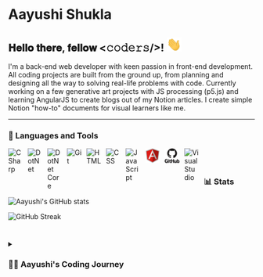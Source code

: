 # Aayushi Shukla

<h2> 𝐇𝐞𝐥𝐥𝐨 𝐭𝐡𝐞𝐫𝐞, 𝐟𝐞𝐥𝐥𝐨𝐰 <𝚌𝚘𝚍𝚎𝚛𝚜/>! <img src="https://raw.githubusercontent.com/ABSphreak/ABSphreak/master/gifs/Hi.gif" width="30px"></h2>

I'm a back-end web developer with keen passion in front-end development. All coding projects are built from the ground up, from planning and designing all the way to solving real-life problems with code. Currently working on a few generative art projects with JS processing (p5.js) and learning AngularJS to create blogs out of my Notion articles. I create simple Notion "how-to" documents for visual learners like me. 

---

### 🧰 Languages and Tools

<img align="left" alt="CSharp" width="30px" style="padding-right:10px;" src="https://cdn.jsdelivr.net/gh/devicons/devicon/icons/csharp/csharp-original.svg"/>
<img align="left" alt="DotNet" width="30px" style="padding-right:10px;" src="https://cdn.jsdelivr.net/gh/devicons/devicon/icons/dot-net/dot-net-original.svg"/>
<img align="left" alt="DotNet Core" width="30px" style="padding-right:10px;" src="https://cdn.jsdelivr.net/gh/devicons/devicon/icons/dotnetcore/dotnetcore-original.svg"/>
<img align="left" alt="Git" width="30px" style="padding-right:10px;" src="https://cdn.jsdelivr.net/gh/devicons/devicon/icons/git/git-original.svg" />
<img align="left" alt="HTML" width="30px" style="padding-right:10px;" src="https://cdn.jsdelivr.net/gh/devicons/devicon/icons/html5/html5-plain.svg" />
<img align="left" alt="CSS" width="30px" style="padding-right:10px;" src="https://cdn.jsdelivr.net/gh/devicons/devicon/icons/css3/css3-plain.svg" />
<img align="left" alt="JavaScript" width="30px" style="padding-right:10px;" src="https://cdn.jsdelivr.net/gh/devicons/devicon/icons/javascript/javascript-plain.svg" />
<img align="left" alt="AngularJS" width="30px" style="padding-right:10px;" src="https://github.com/devicons/devicon/blob/v2.16.0/icons/angularjs/angularjs-original.svg" />
<img align="left" alt="GitHub" width="30px" style="padding-right:10px;" src="https://github.com/devicons/devicon/blob/v2.16.0/icons/github/github-original-wordmark.svg" />
<img align="left" alt="Visual Studio" width="30px" style="padding-right:10px;" src="https://cdn.jsdelivr.net/gh/devicons/devicon/icons/visualstudio/visualstudio-plain.svg" />
<br />

#

### 📊 Stats

![Aayushi's GitHub stats](https://github-readme-stats.vercel.app/api?username=aayushishukla7&show_icons=true&theme=gruvbox)

![GitHub Streak](https://streak-stats.demolab.com/?user=aayushishukla7&theme=gruvbox&border_radius=4.5) 

#

<details>
 <summary><h3>👨‍💻 Aayushi's Coding Journey</h3></summary>
   I started my coding journey as a naive computer science student with a passion to learn everything I could about this programming world - code, data structures, design principles, theory. And all the while, teaching myself UI development with a dream to build my own app, but that soon got overshadowed by my desire to excel in ASP.NET. A desire that landed me a full-stack software engineering job upon graduation. Now, I have moved halfway across the globe to start fresh. This time, I am leaving no stone unturned. If this makes me a little uncomfortable, let it be! I am ready.
